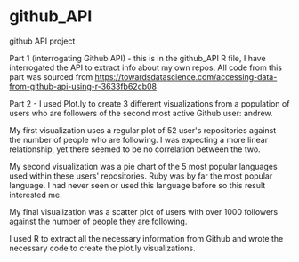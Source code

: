 # github_API
 github API project
 
 Part 1 (interrogating Github API) - this is in the github_API R file, I have interrogated the API to extract info about my own repos. All code from this part was sourced from https://towardsdatascience.com/accessing-data-from-github-api-using-r-3633fb62cb08
 
 Part 2 - I used Plot.ly to create 3 different visualizations from a population of users who are followers of the second most active Github user: andrew. 
 
 My first visualization uses a regular plot of 52 user's repositories against the number of people who are following. I was expecting a more linear relationship, yet there seemed to be no correlation between the two. 
 
 My second visualization was a pie chart of the 5 most popular languages used within these users' repositories. Ruby was by far the most popular language. I had never seen or used this language before so this result interested me. 
 
 My final visualization was a scatter plot of users with over 1000 followers against the number of people they are following. 
 
 I used R to extract all the necessary information from Github and wrote the necessary code to create the plot.ly visualizations. 
